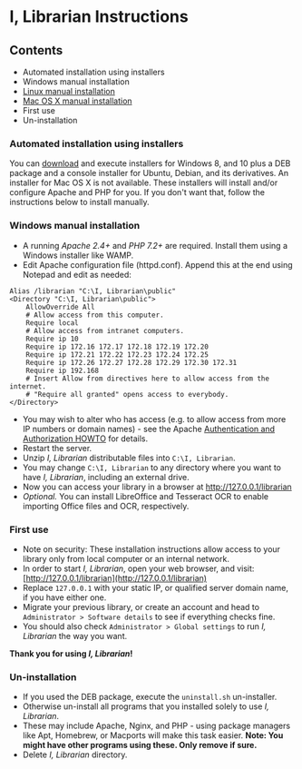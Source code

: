 # I, Librarian Instructions
## Contents
  - Automated installation using installers
  - Windows manual installation
  - [Linux manual installation](README-Linux.md)
  - [Mac OS X manual installation](README-Mac.md)
  - First use
  - Un-installation

### Automated installation using installers
You can [download](https://github.com/mkucej/i-librarian-free/releases) and execute installers for Windows 8, and 10 plus a DEB
package and a console installer for Ubuntu, Debian, and its derivatives. An installer
for Mac OS X is not available. These installers will install and/or configure Apache
and PHP for you. If you don't want that, follow the instructions below to install manually.

### Windows manual installation
  * A running *Apache 2.4+* and *PHP 7.2+* are required. Install them using a Windows installer like WAMP.
  * Edit Apache configuration file (httpd.conf). Append this at the end using Notepad and edit as needed:

```apache_conf
Alias /librarian "C:\I, Librarian\public"
<Directory "C:\I, Librarian\public">
    AllowOverride All
    # Allow access from this computer.
    Require local
    # Allow access from intranet computers.
    Require ip 10
    Require ip 172.16 172.17 172.18 172.19 172.20
    Require ip 172.21 172.22 172.23 172.24 172.25
    Require ip 172.26 172.27 172.28 172.29 172.30 172.31
    Require ip 192.168
    # Insert Allow from directives here to allow access from the internet.
    # "Require all granted" opens access to everybody.
</Directory>
```

  * You may wish to alter who has access (e.g. to allow access from more IP numbers or domain names) - see the
    Apache [Authentication and Authorization HOWTO](https://httpd.apache.org/docs/2.4/howto/auth.html) for details.
  * Restart the server.
  * Unzip *I, Librarian* distributable files into `C:\I, Librarian`.
  * You may change `C:\I, Librarian` to any directory where you want to have *I, Librarian*,
    including an external drive.
  * Now you can access your library in a browser at http://127.0.0.1/librarian
  * *Optional.* You can install LibreOffice and Tesseract OCR to enable importing Office files and OCR, respectively. 

### First use
* Note on security: These installation instructions allow access to your library only from local computer
  or an internal network.
* In order to start *I, Librarian*, open your web browser, and visit:
  [http://127.0.0.1/librarian](http://127.0.0.1/librarian)
* Replace `127.0.0.1` with your static IP, or qualified server domain name, if you have either one.
* Migrate your previous library, or create an account and head to `Administrator > Software details` to see if everything checks fine.
* You should also check `Administrator > Global settings` to run *I, Librarian* the way you want.

**Thank you for using *I, Librarian*!**

### Un-installation
* If you used the DEB package, execute the `uninstall.sh` un-installer.
* Otherwise un-install all programs that you installed solely to use *I, Librarian*.
* These may include Apache, Nginx, and PHP - using package managers like Apt, Homebrew, or Macports will make this task easier. **Note: You might have other programs using these. Only remove if sure.**
* Delete *I, Librarian* directory.


